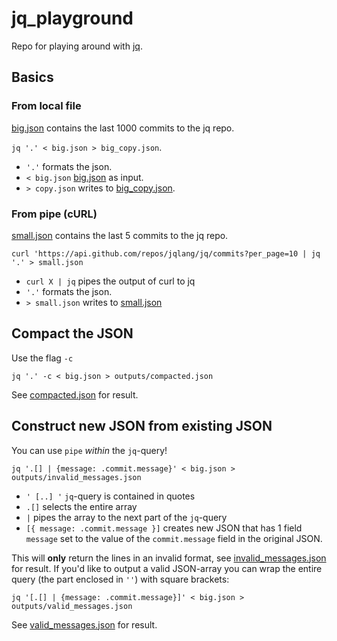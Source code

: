 # jq_playground

Repo for playing around with [jq](https://github.com/jqlang/jq).

## Basics

### From local file

[big.json](big.json) contains the last 1000 commits to the jq repo.

`jq '.' < big.json > big_copy.json`.

- `'.'` formats the json.
- `< big.json` [big.json](big.json) as input.
- `> copy.json` writes to [big_copy.json](big_copy.json).

### From pipe (cURL)

[small.json](small.json) contains the last 5 commits to the jq repo.

`curl 'https://api.github.com/repos/jqlang/jq/commits?per_page=10 | jq '.' > small.json`

- `curl X | jq` pipes the output of curl to jq
- `'.'` formats the json.
- `> small.json` writes to [small.json](small.json)

## Compact the JSON

Use the flag `-c`

`jq '.' -c < big.json > outputs/compacted.json`

See [compacted.json](outputs/compacted.json) for result.

## Construct new JSON from existing JSON

You can use `pipe` _within_ the `jq`-query!

`jq '.[] | {message: .commit.message}' < big.json > outputs/invalid_messages.json`

- `' [..] '` `jq`-query is contained in quotes
- `.[]` selects the entire array
- `|` pipes the array to the next part of the `jq`-query
- `[{ message: .commit.message }]` creates new JSON that has 1 field `message` set to the value of the `commit.message` field in the original JSON.

This will **only** return the lines in an invalid format, see [invalid_messages.json](outputs/invalid_messages.json) for result.
If you'd like to output a valid JSON-array you can wrap the entire query (the part enclosed in `''`) with square brackets:

`jq '[.[] | {message: .commit.message}]' < big.json > outputs/valid_messages.json`

See [valid_messages.json](outputs/valid_messages.json) for result.
